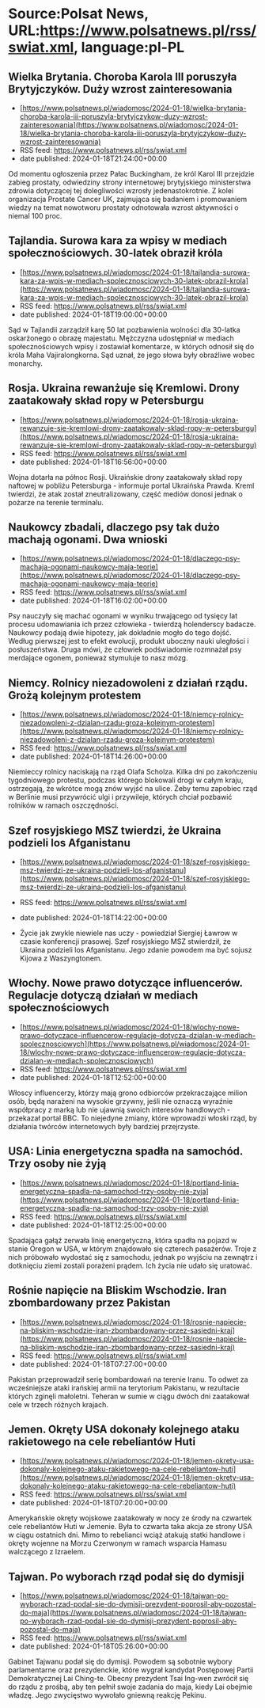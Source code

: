 # Source:Polsat News, URL:https://www.polsatnews.pl/rss/swiat.xml, language:pl-PL

## Wielka Brytania. Choroba Karola III poruszyła Brytyjczyków. Duży wzrost zainteresowania
 - [https://www.polsatnews.pl/wiadomosc/2024-01-18/wielka-brytania-choroba-karola-iii-poruszyla-brytyjczykow-duzy-wzrost-zainteresowania](https://www.polsatnews.pl/wiadomosc/2024-01-18/wielka-brytania-choroba-karola-iii-poruszyla-brytyjczykow-duzy-wzrost-zainteresowania)
 - RSS feed: https://www.polsatnews.pl/rss/swiat.xml
 - date published: 2024-01-18T21:24:00+00:00

Od momentu ogłoszenia przez Pałac Buckingham, że król Karol III przejdzie zabieg prostaty, odwiedziny strony internetowej brytyjskiego ministerstwa zdrowia dotyczącej tej dolegliwości wzrosły jedenastokrotnie. Z kolei organizacja Prostate Cancer UK, zajmująca się badaniem i promowaniem wiedzy na temat nowotworu prostaty odnotowała wzrost aktywności o niemal 100 proc.

## Tajlandia. Surowa kara za wpisy w mediach społecznościowych. 30-latek obraził króla
 - [https://www.polsatnews.pl/wiadomosc/2024-01-18/tajlandia-surowa-kara-za-wpis-w-mediach-spolecznosciowych-30-latek-obrazil-krola](https://www.polsatnews.pl/wiadomosc/2024-01-18/tajlandia-surowa-kara-za-wpis-w-mediach-spolecznosciowych-30-latek-obrazil-krola)
 - RSS feed: https://www.polsatnews.pl/rss/swiat.xml
 - date published: 2024-01-18T19:00:00+00:00

Sąd w Tajlandii zarządził karę 50 lat pozbawienia wolności dla 30-latka oskarżonego o obrazę majestatu. Mężczyzna udostępniał w mediach społecznościowych wpisy i zostawiał komentarze, w których odnosił się do króla Maha Vajiralongkorna. Sąd uznał, że jego słowa były obraźliwe wobec monarchy.

## Rosja. Ukraina rewanżuje się Kremlowi. Drony zaatakowały skład ropy w Petersburgu
 - [https://www.polsatnews.pl/wiadomosc/2024-01-18/rosja-ukraina-rewanzuje-sie-kremlowi-drony-zaatakowaly-sklad-ropy-w-petersburgu](https://www.polsatnews.pl/wiadomosc/2024-01-18/rosja-ukraina-rewanzuje-sie-kremlowi-drony-zaatakowaly-sklad-ropy-w-petersburgu)
 - RSS feed: https://www.polsatnews.pl/rss/swiat.xml
 - date published: 2024-01-18T16:56:00+00:00

Wojna dotarła na północ Rosji. Ukraińskie drony zaatakowały skład ropy naftowej w pobliżu Petersburga - informuje portal Ukraińska Prawda. Kreml twierdzi, że atak został zneutralizowany, część mediów donosi jednak o pożarze na terenie terminalu.

## Naukowcy zbadali, dlaczego psy tak dużo machają ogonami. Dwa wnioski
 - [https://www.polsatnews.pl/wiadomosc/2024-01-18/dlaczego-psy-machaja-ogonami-naukowcy-maja-teorie](https://www.polsatnews.pl/wiadomosc/2024-01-18/dlaczego-psy-machaja-ogonami-naukowcy-maja-teorie)
 - RSS feed: https://www.polsatnews.pl/rss/swiat.xml
 - date published: 2024-01-18T16:02:00+00:00

Psy nauczyły się machać ogonami w wyniku trwającego od tysięcy lat procesu udomawiania ich przez człowieka - twierdzą holenderscy badacze. Naukowcy podają dwie hipotezy, jak dokładnie mogło do tego dojść. Według pierwszej jest to efekt ewolucji, produkt uboczny nauki uległości i posłuszeństwa. Druga mówi, że człowiek podświadomie rozmnażał psy merdające ogonem, ponieważ stymuluje to nasz mózg.

## Niemcy. Rolnicy niezadowoleni z działań rządu. Grożą kolejnym protestem
 - [https://www.polsatnews.pl/wiadomosc/2024-01-18/niemcy-rolnicy-niezadowoleni-z-dzialan-rzadu-groza-kolejnym-protestem](https://www.polsatnews.pl/wiadomosc/2024-01-18/niemcy-rolnicy-niezadowoleni-z-dzialan-rzadu-groza-kolejnym-protestem)
 - RSS feed: https://www.polsatnews.pl/rss/swiat.xml
 - date published: 2024-01-18T14:26:00+00:00

Niemieccy rolnicy naciskają na rząd Olafa Scholza. Kilka dni po zakończeniu tygodniowego protestu, podczas którego blokowali drogi w całym kraju, ostrzegają, że wkrótce mogą znów wyjść na ulice. Żeby temu zapobiec rząd w Berlinie musi przywrócić ulgi i przywileje, których chciał pozbawić rolników w ramach oszczędności.

## Szef rosyjskiego MSZ twierdzi, że Ukraina podzieli los Afganistanu
 - [https://www.polsatnews.pl/wiadomosc/2024-01-18/szef-rosyjskiego-msz-twierdzi-ze-ukraina-podzieli-los-afganistanu](https://www.polsatnews.pl/wiadomosc/2024-01-18/szef-rosyjskiego-msz-twierdzi-ze-ukraina-podzieli-los-afganistanu)
 - RSS feed: https://www.polsatnews.pl/rss/swiat.xml
 - date published: 2024-01-18T14:22:00+00:00

- Życie jak zwykle niewiele nas uczy - powiedział Siergiej Ławrow w czasie konferencji prasowej. Szef rosyjskiego MSZ stwierdził, że Ukraina podzieli los Afganistanu. Jego zdanie powodem ma być sojusz Kijowa z Waszyngtonem.

## Włochy. Nowe prawo dotyczące influencerów. Regulacje dotyczą działań w mediach społecznościowych
 - [https://www.polsatnews.pl/wiadomosc/2024-01-18/wlochy-nowe-prawo-dotyczace-influencerow-regulacje-dotycza-dzialan-w-mediach-spolecznosciowych](https://www.polsatnews.pl/wiadomosc/2024-01-18/wlochy-nowe-prawo-dotyczace-influencerow-regulacje-dotycza-dzialan-w-mediach-spolecznosciowych)
 - RSS feed: https://www.polsatnews.pl/rss/swiat.xml
 - date published: 2024-01-18T12:52:00+00:00

Włoscy influencerzy, którzy mają grono odbiorców przekraczające milion osób, będą narażeni na wysokie grzywny, jeśli nie oznaczą wyraźnie współpracy z marką lub nie ujawnią swoich interesów handlowych - przekazał portal BBC. To niejedyne zmiany, które wprowadzi włoski rząd, by działania twórców internetowych były bardziej przejrzyste.

## USA: Linia energetyczna spadła na samochód. Trzy osoby nie żyją
 - [https://www.polsatnews.pl/wiadomosc/2024-01-18/portland-linia-energetyczna-spadla-na-samochod-trzy-osoby-nie-zyja](https://www.polsatnews.pl/wiadomosc/2024-01-18/portland-linia-energetyczna-spadla-na-samochod-trzy-osoby-nie-zyja)
 - RSS feed: https://www.polsatnews.pl/rss/swiat.xml
 - date published: 2024-01-18T12:25:00+00:00

Spadająca gałąź zerwała linię energetyczną, która spadła na pojazd w stanie Oregon w USA, w którym znajdowało się czterech pasażerów. Troje z nich próbowało wydostać się z samochodu, jednak po wyjściu na zewnątrz i dotknięciu ziemi zostali porażeni prądem. Ich życia nie udało się uratować.

## Rośnie napięcie na Bliskim Wschodzie. Iran zbombardowany przez Pakistan
 - [https://www.polsatnews.pl/wiadomosc/2024-01-18/rosnie-napiecie-na-bliskim-wschodzie-iran-zbombardowany-przez-sasiedni-kraj](https://www.polsatnews.pl/wiadomosc/2024-01-18/rosnie-napiecie-na-bliskim-wschodzie-iran-zbombardowany-przez-sasiedni-kraj)
 - RSS feed: https://www.polsatnews.pl/rss/swiat.xml
 - date published: 2024-01-18T07:27:00+00:00

Pakistan przeprowadził serię bombardowań na terenie Iranu. To odwet za wcześniejsze ataki irańskiej armii na terytorium Pakistanu, w rezultacie których zginęli małoletni. Teheran w sumie w ciągu dwóch dni zaatakował cele w trzech różnych krajach.

## Jemen. Okręty USA dokonały kolejnego ataku rakietowego na cele rebeliantów Huti
 - [https://www.polsatnews.pl/wiadomosc/2024-01-18/jemen-okrety-usa-dokonaly-kolejnego-ataku-rakietowego-na-cele-rebeliantow-huti](https://www.polsatnews.pl/wiadomosc/2024-01-18/jemen-okrety-usa-dokonaly-kolejnego-ataku-rakietowego-na-cele-rebeliantow-huti)
 - RSS feed: https://www.polsatnews.pl/rss/swiat.xml
 - date published: 2024-01-18T07:20:00+00:00

Amerykańskie okręty wojskowe zaatakowały w nocy ze środy na czwartek cele rebeliantów Huti w Jemenie. Była to czwarta taka akcja ze strony USA w ciągu ostatnich dni. Mimo to rebelianci wciąż atakują statki handlowe i okręty wojenne na Morzu Czerwonym w ramach wsparcia Hamasu walczącego z Izraelem.

## Tajwan. Po wyborach rząd podał się do dymisji
 - [https://www.polsatnews.pl/wiadomosc/2024-01-18/tajwan-po-wyborach-rzad-podal-sie-do-dymisji-prezydent-poprosil-aby-pozostal-do-maja](https://www.polsatnews.pl/wiadomosc/2024-01-18/tajwan-po-wyborach-rzad-podal-sie-do-dymisji-prezydent-poprosil-aby-pozostal-do-maja)
 - RSS feed: https://www.polsatnews.pl/rss/swiat.xml
 - date published: 2024-01-18T05:26:00+00:00

Gabinet Tajwanu podał się do dymisji. Powodem są sobotnie wybory parlamentarne oraz prezydenckie, które wygrał kandydat Postępowej Partii Demokratycznej Lai Ching-te. Obecny prezydent Tsai Ing-wen zwrócił się do rządu z prośbą, aby ten pełnił swoje zadania do maja, kiedy Lai obejmie władzę. Jego zwycięstwo wywołało gniewną reakcję Pekinu.

